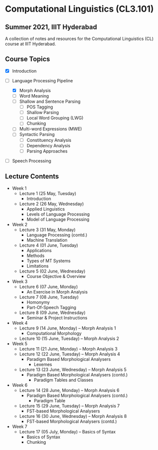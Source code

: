 # Computational Linguistics (CL3.101)
## Summer 2021, IIIT Hyderabad

A collection of notes and resources for the Computational Linguistics (CL) course at IIIT Hyderabad.

## Course Topics
- [x] Introduction
- [ ] Language Processing Pipeline
    - [x] Morph Analysis
    - [ ] Word Meaning
    - [ ] Shallow and Sentence Parsing
        - [ ] POS Tagging
        - [ ] Shallow Parsing
        - [ ] Local Word Grouping (LWG)
        - [ ] Chunking
    - [ ] Multi-word Expressions (MWE)
    - [ ] Syntactic Parsing
        - [ ] Constituency Analysis
        - [ ] Dependency Analysis
        - [ ] Parsing Approaches
- [ ] Speech Processing


## Lecture Contents
* Week 1
    * Lecture 1 (25 May, Tuesday)
        - Introduction
    * Lecture 2 (26 May, Wednesday)
        - Applied Linguistics
        - Levels of Language Processing
        - Model of Language Processing
* Week 2
    * Lecture 3 (31 May, Monday)
        - Language Processing (contd.)
        - Machine Translation
    * Lecture 4 (01 June, Tuesday)
        - Applications
        - Methods
        - Types of MT Systems
        - Limitations
    * Lecture 5 (02 June, Wednesday)
        - Course Objective & Overview
* Week 3
    * Lecture 6 (07 June, Monday)
        - An Exercise in Morph Analysis
    * Lecture 7 (08 June, Tuesday)
        - Homonymy
        - Part-Of-Speech Tagging
    * Lecture 8 (09 June, Wednesday)
        - Seminar & Project Instructions
* Week 4
    * Lecture 9 (14 June, Monday) – Morph Analysis 1
        - Computational Morphology
    * Lecture 10 (15 June, Tuesday) – Morph Analysis 2
* Week 5
    * Lecture 11 (21 June, Monday) – Morph Analysis 3
    * Lecture 12 (22 June, Tuesday) – Morph Analysis 4
        - Paradigm Based Morphological Analysers
            - Lexemes
    * Lecture 13 (23 June, Wednesday) – Morph Analysis 5
        - Paradigm Based Morphological Analysers (contd.)
            - Paradigm Tables and Classes
* Week 6
    * Lecture 14 (28 June, Monday) – Morph Analysis 6
        - Paradigm Based Morphological Analysers (contd.)
            - Paradigm Table
    * Lecture 15 (29 June, Tuesday) – Morph Analysis 7
        - FST-based Morphological Analysers
    * Lecture 16 (30 June, Wednesday) – Morph Analysis 8
        - FST-based Morphological Analysers (contd.)
* Week 7
    * Lecture 17 (05 July, Monday) – Basics of Syntax
        - Basics of Syntax
        - Chunking
